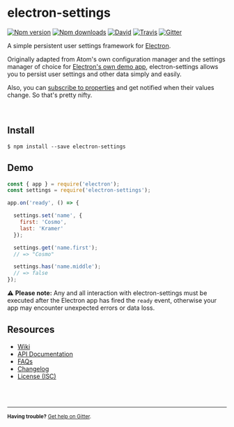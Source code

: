 electron-settings
=================

[![Npm version][badge_npm-version]][external_npm]
[![Npm downloads][badge_npm-downloads]][external_npm]
[![David][badge_david]][external_david]
[![Travis][badge_travis]][external_travis]
[![Gitter][badge_gitter]][external_gitter]

A simple persistent user settings framework for [Electron][external_electron].

Originally adapted from Atom's own configuration manager and the settings manager of choice for [Electron's own demo app](https://github.com/electron/electron-api-demos), electron-settings allows you to persist user settings and other data simply and easily.

Also, you can [subscribe to properties](https://github.com/nathanbuchar/electron-settings/wiki/API-documentation#watch) and get notified when their values change. So that's pretty nifty.

<br/>


Install
-------

```
$ npm install --save electron-settings
```


Demo
----

```js
const { app } = require('electron');
const settings = require('electron-settings');

app.on('ready', () => {

  settings.set('name', {
    first: 'Cosmo',
    last: 'Kramer'
  });

  settings.get('name.first');
  // => "Cosmo"

  settings.has('name.middle');
  // => false
});
```

:warning: **Please note:** Any and all interaction with electron-settings must be executed after the Electron app has fired the `ready` event, otherwise your app may encounter unexpected errors or data loss.


Resources
---------

* [Wiki][wiki_home]
* [API Documentation][wiki_api]
* [FAQs][wiki_faq]
* [Changelog][wiki_changelog]
* [License (ISC)][license]



<br/>
<br/>
<hr/>

<small>**Having trouble?** [Get help on Gitter][external_gitter].</small>






[license]: ./LICENSE.md

[badge_npm-version]: https://img.shields.io/npm/v/electron-settings.svg
[badge_npm-downloads]: https://img.shields.io/npm/dm/electron-settings.svg
[badge_david]: https://img.shields.io/david/nathanbuchar/electron-settings.svg
[badge_travis]: https://img.shields.io/travis/nathanbuchar/electron-settings/master.svg
[badge_gitter]: https://img.shields.io/gitter/room/nathanbuchar/electron-settings.svg

[wiki_home]: https://github.com/nathanbuchar/electron-settings/wiki
[wiki_api]: https://github.com/nathanbuchar/electron-settings/wiki/API-documentation
[wiki_faq]: https://github.com/nathanbuchar/electron-settings/wiki/FAQs
[wiki_changelog]: https://github.com/nathanbuchar/electron-settings/wiki/Changelog

[external_david]: https://david-dm.org/nathanbuchar/electron-settings
[external_electron]: https://electron.atom.io
[external_gitter]: https://gitter.im/nathanbuchar/electron-settings
[external_npm]: https://npmjs.org/package/electron-settings
[external_travis]: https://travis-ci.org/nathanbuchar/electron-settings.svg?branch=master
